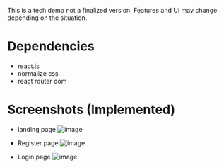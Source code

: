 ﻿This is a tech demo not a finalized version. Features and UI may change depending on the situation.
 # Dependencies
 - react.js
 - normalize css
 - react router dom
# Screenshots (Implemented)
 - landing page 
 ![image](https://user-images.githubusercontent.com/66631270/229365015-576bdf14-5ccb-4691-9d25-79b6ce4de8b1.png)
 - Register page
 ![image](https://user-images.githubusercontent.com/66631270/229713606-393ab6b8-2c88-48fa-bebe-bd131fec9e7d.png)
 
- Login page
![image](https://user-images.githubusercontent.com/66631270/229714089-fc7c3c9d-7d44-411b-814d-953af5da9913.png)


